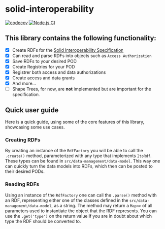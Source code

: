 # solid-interoperability
[![codecov](https://codecov.io/gh/cs-23-sw7-07/solid-interoperability/graph/badge.svg?token=N9ZdihkM4n)](https://codecov.io/gh/cs-23-sw7-07/solid-interoperability) 
[![Node.js CI](https://github.com/cs-23-sw7-07/solid-interoperability/actions/workflows/node.js.yml/badge.svg)](https://github.com/cs-23-sw7-07/solid-interoperability/actions/workflows/node.js.yml)

## This library contains the following functionality:
- [x] Create RDFs for the [Solid Interoperability Specification](https://solid.github.io/data-interoperability-panel/specification/)
- [x] Can read and parse RDFs into objects such as `Access Authorization`
- [x] Save RDFs to your desired POD
- [x] Create Registries for your POD
- [x] Registrer both access and data authorizations
- [x] Create access and data grants 
- [x] And more...
- [ ] Shape Trees, for now, are **not** implemented but are important for the specification.
## Quick user guide
Here is a quick guide, using some of the core features of this library, showcasing some use cases.
### Creating RDFs
By creating an instance of the `RdfFactory` you will be able to call the `.create()` method, parameterized with any type that implements `ItoRdf`. These types can be found in `src/data-management/data-model`. This way one can quickly turn the data models into RDFs, which then can be posted to their desired PODs.
### Reading RDFs
Using an instance of the `RdfFactory` one can call the `.parse()` method with an RDF, representing either one of the classes defined in the `src/data-management/data-model`, as a string. The method may return a `Map<>` of all parameters used to instantiate the object that the RDF represents. You can use the `.get('type')` on the return value if you are in doubt about which type the RDF should be converted to.
